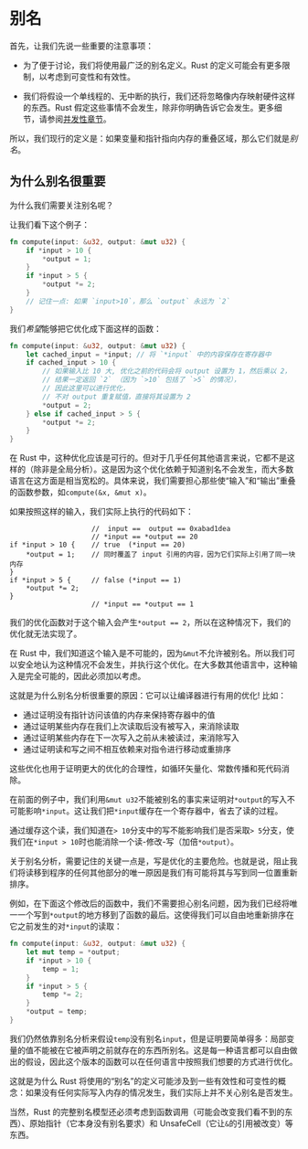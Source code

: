 # 别名

首先，让我们先说一些重要的注意事项：

- 为了便于讨论，我们将使用最广泛的别名定义。Rust 的定义可能会有更多限制，以考虑到可变性和有效性。

- 我们将假设一个单线程的、无中断的执行，我们还将忽略像内存映射硬件这样的东西。Rust 假定这些事情不会发生，除非你明确告诉它会发生。更多细节，请参阅[并发性章节](concurrency.html)。

所以，我们现行的定义是：如果变量和指针指向内存的重叠区域，那么它们就是*别名*。

## 为什么别名很重要

为什么我们需要关注别名呢？

让我们看下这个例子：

```rust
fn compute(input: &u32, output: &mut u32) {
    if *input > 10 {
        *output = 1;
    }
    if *input > 5 {
        *output *= 2;
    }
    // 记住一点: 如果 `input>10`，那么 `output` 永远为 `2`
}
```

我们*希望*能够把它优化成下面这样的函数：

```rust
fn compute(input: &u32, output: &mut u32) {
    let cached_input = *input; // 将 `*input` 中的内容保存在寄存器中
    if cached_input > 10 {
        // 如果输入比 10 大, 优化之前的代码会将 output 设置为 1，然后乘以 2，
        // 结果一定返回 `2` （因为 `>10` 包括了 `>5` 的情况），
        // 因此这里可以进行优化，
        // 不对 output 重复赋值，直接将其设置为 2
        *output = 2;
    } else if cached_input > 5 {
        *output *= 2;
    }
}
```

在 Rust 中，这种优化应该是可行的。但对于几乎任何其他语言来说，它都不是这样的（除非是全局分析）。这是因为这个优化依赖于知道别名不会发生，而大多数语言在这方面是相当宽松的。具体来说，我们需要担心那些使“输入”和“输出”重叠的函数参数，如`compute(&x, &mut x)`。

如果按照这样的输入，我们实际上执行的代码如下：

<!-- ignore: expanded code -->

```rust,ignore
                    //  input ==  output == 0xabad1dea
                    // *input == *output == 20
if *input > 10 {    // true  (*input == 20)
    *output = 1;    // 同时覆盖了 input 引用的内容，因为它们实际上引用了同一块内存
}
if *input > 5 {     // false (*input == 1)
    *output *= 2;
}
                    // *input == *output == 1
```

我们的优化函数对于这个输入会产生`*output == 2`，所以在这种情况下，我们的优化就无法实现了。

在 Rust 中，我们知道这个输入是不可能的，因为`&mut`不允许被别名。所以我们可以安全地认为这种情况不会发生，并执行这个优化。在大多数其他语言中，这种输入是完全可能的，因此必须加以考虑。

这就是为什么别名分析很重要的原因：它可以让编译器进行有用的优化! 比如：

- 通过证明没有指针访问该值的内存来保持寄存器中的值
- 通过证明某些内存在我们上次读取后没有被写入，来消除读取
- 通过证明某些内存在下一次写入之前从未被读过，来消除写入
- 通过证明读和写之间不相互依赖来对指令进行移动或重排序

这些优化也用于证明更大的优化的合理性，如循环矢量化、常数传播和死代码消除。

在前面的例子中，我们利用`&mut u32`不能被别名的事实来证明对`*output`的写入不可能影响`*input`。这让我们把`*input`缓存在一个寄存器中，省去了读的过程。

通过缓存这个读，我们知道在`> 10`分支中的写不能影响我们是否采取`> 5`分支，使我们在`*input > 10`时也能消除一个读-修改-写（加倍`*output`）。

关于别名分析，需要记住的关键一点是，写是优化的主要危险。也就是说，阻止我们将读移到程序的任何其他部分的唯一原因是我们有可能将其与写到同一位置重新排序。

例如，在下面这个修改后的函数中，我们不需要担心别名问题，因为我们已经将唯一一个写到`*output`的地方移到了函数的最后。这使得我们可以自由地重新排序在它之前发生的对`*input`的读取：

```rust
fn compute(input: &u32, output: &mut u32) {
    let mut temp = *output;
    if *input > 10 {
        temp = 1;
    }
    if *input > 5 {
        temp *= 2;
    }
    *output = temp;
}
```

我们仍然依靠别名分析来假设`temp`没有别名`input`，但是证明要简单得多：局部变量的值不能被在它被声明之前就存在的东西所别名。这是每一种语言都可以自由做出的假设，因此这个版本的函数可以在任何语言中按照我们想要的方式进行优化。

这就是为什么 Rust 将使用的“别名”的定义可能涉及到一些有效性和可变性的概念：如果没有任何实际写入内存的情况发生，我们实际上并不关心别名是否发生。

当然，Rust 的完整别名模型还必须考虑到函数调用（可能会改变我们看不到的东西）、原始指针（它本身没有别名要求）和 UnsafeCell（它让`&`的引用被改变）等东西。

